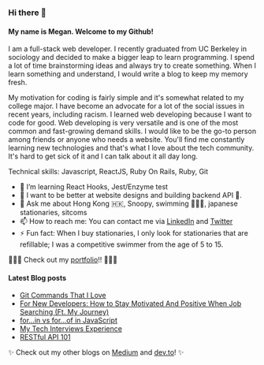 ### Hi there 👋

#### My name is Megan. Welcome to my Github! 

I am a full-stack web developer. I recently graduated from UC Berkeley in sociology and decided to make a bigger leap to learn programming. I spend a lot of time brainstorming ideas and always try to create something. When I learn something and understand, I would write a blog to keep my memory fresh.

My motivation for coding is fairly simple and it's somewhat related to my college major. I have become an advocate for a lot of the social issues in recent years, including racism. I learned web developing because I want to code for good. Web developing is very versatile and is one of the most common and fast-growing demand skills. I would like to be the go-to person among friends or anyone who needs a website. You'll find me constantly learning new technologies and that's what I love about the tech community. It's hard to get sick of it and I can talk about it all day long.

Technical skills: Javascript, ReactJS, Ruby On Rails, Ruby, Git

- 🌱 I’m learning React Hooks, Jest/Enzyme test
- 👯 I want to be better at website designs and building backend API 🥸.
- 💬 Ask me about Hong Kong 🇭🇰, Snoopy, swimming 🏊🏻‍♀️, japanese stationaries, sitcoms
- 📫 How to reach me: You can contact me via [LinkedIn](https://www.linkedin.com/in/megan-s-lo/) and [Twitter](https://twitter.com/megmehlol)
- ⚡ Fun fact: When I buy stationaries, I only look for stationaries that are refillable; I was a competitive swimmer from the age of 5 to 15.

👩🏻‍💻 Check out my [portfolio](https://megan-lo.dev)!! 👩🏻‍💻 

#### Latest Blog posts

<!-- BLOG-POST-LIST:START -->
- [Git Commands That I Love](https://meganslo.medium.com/git-commands-that-i-love-b6dc46e4180d?source=rss-963906d24739------2)
- [For New Developers: How to Stay Motivated And Positive When Job Searching &lpar;Ft. My Journey&rpar;](https://meganslo.medium.com/for-new-developers-how-to-stay-motivated-and-positivewhen-job-searching-ft-my-journey-5acba907db60?source=rss-963906d24739------2)
- [for…in vs for…of in JavaScript](https://medium.com/geekculture/for-in-vs-for-of-in-javascript-8563bd3e0672?source=rss-963906d24739------2)
- [My Tech Interviews Experience](https://meganslo.medium.com/my-tech-interviews-experience-2765716f6629?source=rss-963906d24739------2)
- [RESTful API 101](https://medium.com/geekculture/restful-api-101-b61671e5a3ea?source=rss-963906d24739------2)
<!-- BLOG-POST-LIST:END -->

✨ Check out my other blogs on [Medium](https://meganslo.medium.com/) and [dev.to](https://dev.to/mehmehmehlol)! ✨

<!-- [![Megan's GitHub stats](https://github-readme-stats.vercel.app/api?username=mehmehmehlol)](https://github.com/anuraghazra/github-readme-stats) -->

